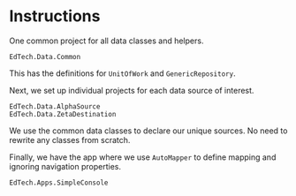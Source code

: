 # Instructions

One common project for all data classes and helpers.
```
EdTech.Data.Common
```
This has the definitions for `UnitOfWork` and `GenericRepository`.

Next, we set up individual projects for each data source of interest.
```
EdTech.Data.AlphaSource
EdTech.Data.ZetaDestination
```
We use the common data classes to declare our unique sources. No need to rewrite any classes from scratch.

Finally, we have the app where we use `AutoMapper` to define mapping and ignoring navigation properties.
```
EdTech.Apps.SimpleConsole
```
